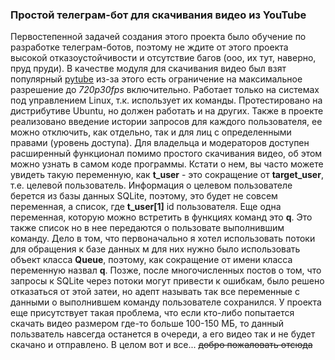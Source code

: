### Простой телеграм-бот для скачивания видео из YouTube
Первостепенной задачей создания этого проекта было обучение по разработке телеграм-ботов, поэтому не ждите от этого проекта высокой отказоустойчивости и отсутствие багов (ооо, их тут, наверно, пруд пруди).
В качестве модуля для скачивания видео был взят популярный [pytube](https://github.com/pytube/pytube)
из-за этого есть ограничение на максимальное разрешение до *720p30fps* включительно. Работает только на системах под управлением Linux, т.к. использует их команды. Протестировано на дистрибутиве Ubuntu, но должен работать и на других. 
Также в проекте реализовано введение истории запросов для каждого пользователя, ее можно отключить, как отдельно, так и для лиц с определенными правами (уровень доступа). 
Для владельца и модераторов доступен расширенный функционал помимо простого скачивания видео, об этом можно узнать в самом коде программы. Кстати о нем, вы часто можете увидеть такую переменную, как **t\_user** - это сокращение от **target\_user**, т.е. целевой пользователь. Информация о целевом пользователе берется из базы данных SQLite, поэтому, это будет не совсем переменная, а список, где **t_user[1]** id пользователя. Еще одна переменная, которую можно встретить в функциях команд это **q**. 
Это также список но в нее передаются о пользовате выполнившим команду. Дело в том, что первоначально я хотел использовать потоки для обращения к базе данных м для них нужно было использовать объект класса **Queue**, поэтому, как сокращение от имени класса переменную назвал **q**. Позже, после многочисленных постов о том, что запросы к SQLite через потоки могут привести к ошибкам, было решено отказаться от этой затеи, но адепт называть так все переменные с данными о выполнившем команду пользователе сохранился. 
У проекта еще присутствует такая проблема, что если кто-либо попытается скачать видео размером где-то больше 100-150 МБ, то данный пользватель навсегда останется в очереди, а его видео так и не будет скачано и отправлено. 
В целом вот и все... ~~добро пожаловать отсюда~~
